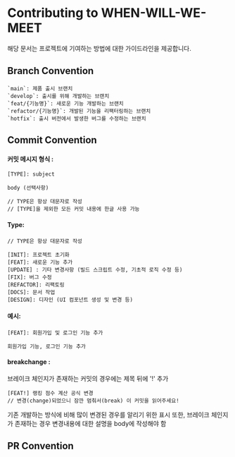 # Contributing to WHEN-WILL-WE-MEET

해당 문서는 프로젝트에 기여하는 방법에 대한 가이드라인을 제공합니다.

## Branch Convention
```
`main`: 제품 출시 브랜치
`develop`: 출시를 위해 개발하는 브랜치
`feat/{기능명}`: 새로운 기능 개발하는 브랜치
`refactor/{기능명}`: 개발된 기능을 리팩터링하는 브랜치
`hotfix`: 출시 버전에서 발생한 버그를 수정하는 브랜치
```

## Commit Convention
#### 커밋 메시지 형식 :
```
[TYPE]: subject

body (선택사항)

// TYPE은 항상 대문자로 작성
// [TYPE]을 제외한 모든 커밋 내용에 한글 사용 가능
```

#### Type:
```
// TYPE은 항상 대문자로 작성

[INIT]: 프로젝트 초기화
[FEAT]: 새로운 기능 추가
[UPDATE] : 기타 변경사항 (빌드 스크립트 수정, 기초적 로직 수정 등)
[FIX]: 버그 수정
[REFACTOR]: 리팩토링
[DOCS]: 문서 작업
[DESIGN]: 디자인 (UI 컴포넌트 생성 및 변경 등)
```

#### 예시:
```
[FEAT]: 회원가입 및 로그인 기능 추가

회원가입 기능, 로그인 기능 추가
```

#### breakchange :
브레이크 체인지가 존재하는 커밋의 경우에는 제목 뒤에 '!' 추가
```
[FEAT!] 랭킹 점수 계산 공식 변경
// 변경(change)되었으니 잠깐 멈춰서(break) 이 커밋을 읽어주세요!
```
기존 개발하는 방식에 비해 많이 변경된 경우를 알리기 위한 표시
또한, 브레이크 체인지가 존재하는 경우 변경내용에 대한 설명을 body에 작성해야 함

## PR Convention
